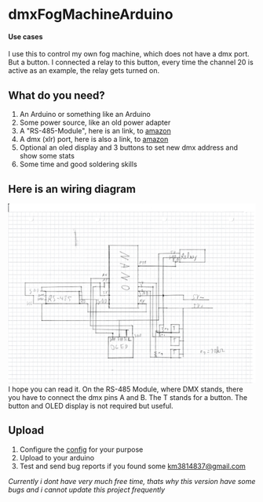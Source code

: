 # dmxFogMachineArduino
#### __Use cases__
I use this to control my own fog machine, which does not have a dmx port. But a button. I connected a relay to this button, every time the channel 20 is active as an example, the relay gets turned on.

## What do you need?
1. An Arduino or something like an Arduino
2. Some power source, like an old power adapter
3. A "RS-485-Module", here is an link, to [amazon](https://amzn.eu/d/3U1l6WY)
4. A dmx (xlr) port, here is also a link, to [amazon](https://amzn.eu/d/h2HQj6V)
5. Optional an oled display and 3 buttons to set new dmx address and show some stats
7. Some time and good soldering skills


## Here is an wiring diagram
![image](docs/picture.jpg)
I hope you can read it.
On the RS-485 Module, where DMX stands, there you have to connect the dmx pins A and B.
The T stands for a button.
The button and OLED display is not required but useful.

## Upload
1. Configure the [config](/lib/config/src/config.h) for your purpose 
2. Upload to your arduino
3. Test and send bug reports if you found some km3814837@gmail.com


*Currently i dont have very much free time, thats why this version have some bugs and i cannot update this project frequently*